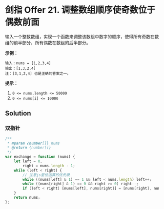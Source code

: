 # 剑指 Offer 21. 调整数组顺序使奇数位于偶数前面

输入一个整数数组，实现一个函数来调整该数组中数字的顺序，使得所有奇数在数组的前半部分，所有偶数在数组的后半部分。

**示例：**

```
输入：nums = [1,2,3,4]
输出：[1,3,2,4]
注：[3,1,2,4] 也是正确的答案之一。
```

**提示：**

1. `0 <= nums.length <= 50000`
2. `0 <= nums[i] <= 10000`

## Solution

### 双指针

```js
/**
 * @param {number[]} nums
 * @return {number[]}
 */
var exchange = function (nums) {
    let left = 0,
        right = nums.length - 1;
    while (left < right) {
        // 注意js里位运算的优先级
        while ((nums[left] & 1) == 1 && left < nums.length) left++;
        while ((nums[right] & 1) == 0 && right >= 0) right--;
        if (left < right) [nums[left], nums[right]] = [nums[right], nums[left]];
    }
    return nums;
};
```
